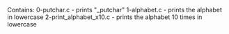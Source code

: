 Contains:
0-putchar.c - prints "_putchar"
1-alphabet.c - prints the alphabet in lowercase
2-print_alphabet_x10.c - prints the alphabet 10 times in lowercase
